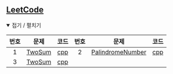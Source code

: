 [LeetCode](https://leetcode.com/problemset/all)
-----------------------------------------------

<details open> <summary> 접기 / 펼치기 </summary>

| 번호 | 문제                                                      | 코드                               | 번호 | 문제                                                                | 코드                               |
|:----:|:---------------------------------------------------------:|:----------------------------------:|:----:|:-------------------------------------------------------------------:|:----------------------------------:|
|  1   |      [TwoSum](https://leetcode.com/problems/two-sum)      |      [cpp](source/TwoSum.cpp)      |  2   | [PalindromeNumber](https://leetcode.com/problems/palindrome-number) | [cpp](source/PalindromeNumber.cpp) |
|  3   | [TwoSum](https://leetcode.com/problems/valid-parentheses) | [cpp](source/ValidParentheses.cpp) |      |                                                                     |                                    |

</details>
